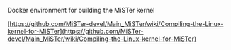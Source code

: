 Docker environment for building the MiSTer kernel

[https://github.com/MiSTer-devel/Main_MiSTer/wiki/Compiling-the-Linux-kernel-for-MiSTer](https://github.com/MiSTer-devel/Main_MiSTer/wiki/Compiling-the-Linux-kernel-for-MiSTer)

